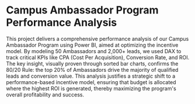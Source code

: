 # Campus Ambassador Program Performance Analysis
This project delivers a comprehensive performance analysis of our Campus Ambassador Program using Power BI, aimed at optimizing the incentive model. By modeling 50 Ambassadors and 2,000+ leads, we used DAX to track critical KPIs like CPA (Cost Per Acquisition), Conversion Rate, and ROI. The key insight, visually proven through sorted bar charts, confirms the 80/20 Rule: the top 20% of Ambassadors drive the majority of qualified leads and conversion value. This analysis justifies a strategic shift to a performance-based incentive model, ensuring that budget is allocated where the highest ROI is generated, thereby maximizing the program's overall profitability and success.

